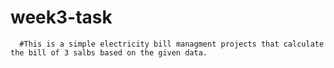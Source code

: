 # week3-task
      #This is a simple electricity bill managment projects that calculate the bill of 3 salbs based on the given data.
